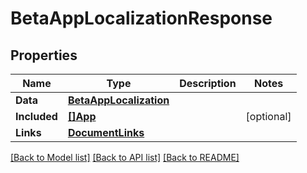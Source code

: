 # BetaAppLocalizationResponse

## Properties

Name | Type | Description | Notes
------------ | ------------- | ------------- | -------------
**Data** | [**BetaAppLocalization**](BetaAppLocalization.md) |  | 
**Included** | [**[]App**](App.md) |  | [optional] 
**Links** | [**DocumentLinks**](DocumentLinks.md) |  | 

[[Back to Model list]](../README.md#documentation-for-models) [[Back to API list]](../README.md#documentation-for-api-endpoints) [[Back to README]](../README.md)



